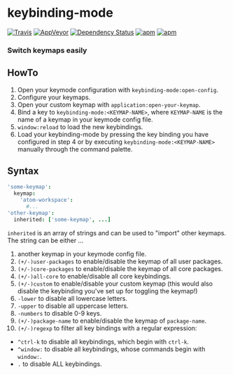 keybinding-mode
===============
[![Travis](https://img.shields.io/travis/deprint/keybinding-mode.svg?style=flat-square)](https://travis-ci.org/deprint/keybinding-mode) [![AppVeyor](https://img.shields.io/appveyor/ci/deprint/keybinding-mode.svg?style=flat-square)](https://ci.appveyor.com/project/deprint/keybinding-mode) [![Dependency Status](https://david-dm.org/deprint/keybinding-mode.svg?style=flat-square)](https://david-dm.org/deprint/keybinding-mode) [![apm](https://img.shields.io/apm/dm/keybinding-mode.svg?style=flat-square)](https://github.com/deprint/keybinding-mode) [![apm](https://img.shields.io/apm/v/keybinding-mode.svg?style=flat-square)](https://github.com/deprint/keybinding-mode)

### Switch keymaps easily

## HowTo
1. Open your keymode configuration with `keybinding-mode:open-config`.
2. Configure your keymaps.
3. Open your custom keymap with `application:open-your-keymap`.
4. Bind a key to `keybinding-mode:<KEYMAP-NAME>`, where `KEYMAP-NAME` is the name of a keymap in your keymode config file.
5. `window:reload` to load the new keybindings.
6. Load your keybinding-mode by pressing the key binding you have configured in step 4 or by executing `keybinding-mode:<KEYMAP-NAME>` manually through the command palette.

## Syntax

```coffee
'some-keymap':
  keymap:
    'atom-workspace':
      #...
'other-keymap':
  inherited: ['some-keymap', ...]
```

`inherited` is an array of strings and can be used to "import" other keymaps. The string can be either ...

1. another keymap in your keymode config file.
2. `(+/-)user-packages` to enable/disable the keymap of all user packages.
3. `(+/-)core-packages` to enable/disable the keymap of all core packages.
4. `(+/-)all-core` to enable/disable all core keybindings.
5. `(+/-)custom` to enable/disable your custom keymap (this would also disable the keybinding you've set up for toggling the keymap!)
6. `-lower` to disable all lowercase letters.
7. `-upper` to disable all uppercase letters.
8. `-numbers` to disable 0-9 keys.
9. `(+/-)package-name` to enable/disable the keymap of `package-name`.
10. `(+/-)regexp` to filter all key bindings with a regular expression:
  * `^ctrl-k` to disable all keybindings, which begin with `ctrl-k`.
  * `^window:` to disable all keybindings, whose commands begin with `window:`.
  * `.` to disable ALL keybindings.
